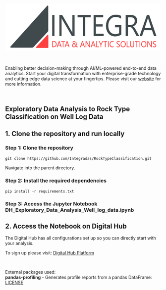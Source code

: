 
<br>
<p align="center">
  <img width="500" height="150" src="imgs/logo.png">
</p>

<br>

Enabling better decision-making through AI/ML-powered end-to-end data analytics. Start your digital transformation with enterprise-grade technology and cutting edge data science at your fingertips. Please visit our [ website](https://www.integradas.ca/) for more information.

<br>

##  Exploratory Data Analysis to Rock Type Classification on Well Log Data<br>

## 1. Clone the repository and run locally

### Step 1: Clone the repository

```
git clone https://github.com/Integradas/RockTypeClassification.git

```

Navigate into the parent directory.

### Step 2: Install the required dependencies


```
pip install -r requirements.txt

```

### Step 3: Access the Jupyter Notebook DH_Exploratory_Data_Analysis_Well_log_data.ipynb

## 2. Access the Notebook on Digital Hub <br>

The Digital Hub has all configurations set up so you can directly start with your analysis.

To sign up please visit: [Digital Hub Platform ](https://www.digitalhub.io/)






<br>

External packages used: <br>
**pandas-profiling** - Generates profile reports from a pandas DataFrame: [LICENSE](https://github.com/pandas-profiling/pandas-profiling/blob/master/LICENSE)<br>
